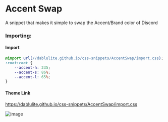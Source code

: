 # Accent Swap
A snippet that makes it simple to swap the Accent/Brand color of Discord

### Importing:
#### Import
```css
@import url(//dablulite.github.io/css-snippets/AccentSwap/import.css);
:root:root {
    --accent-h: 235;
    --accent-s: 86%;
    --accent-l: 65%;
}
```
#### Theme Link
https://dablulite.github.io/css-snippets/AccentSwap/import.css

![image](https://github.com/DaBluLite/css-snippets/assets/73998678/ebc24e8f-70b6-4d77-bb84-c8584b60e4b7)
